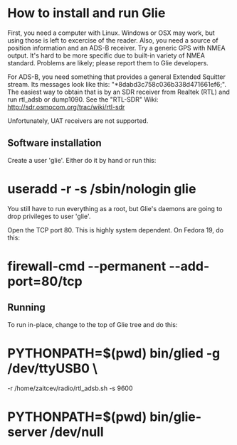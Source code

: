 How to install and run Glie
===========================

First, you need a computer with Linux. Windows or OSX may work, but
using those is left to excercise of the reader. Also, you need a source
of position information and an ADS-B receiver. Try a generic GPS with
NMEA output. It's hard to be more specific due to built-in variety
of NMEA standard. Problems are likely; please report them to Glie
developers.

For ADS-B, you need something that provides a general Extended Squitter
stream. Its messages look like this: "*8dabd3c758c036b338d471661ef6;".
The easiest way to obtain that is by an SDR receiver from Realtek (RTL)
and run rtl_adsb or dump1090. See the "RTL-SDR" Wiki:
 http://sdr.osmocom.org/trac/wiki/rtl-sdr

Unfortunately, UAT receivers are not supported.

Software installation
---------------------

Create a user 'glie'. Either do it by hand or run this:

 # useradd -r -s /sbin/nologin glie

You still have to run everything as a root, but Glie's daemons are going
to drop privileges to user 'glie'.

Open the TCP port 80. This is highly system dependent. On Fedora 19,
do this:

 # firewall-cmd --permanent --add-port=80/tcp

Running
-------

To run in-place, change to the top of Glie tree and do this:

# PYTHONPATH=$(pwd) bin/glied -g /dev/ttyUSB0 \
   -r /home/zaitcev/radio/rtl_adsb.sh -s 9600
# PYTHONPATH=$(pwd) bin/glie-server /dev/null
